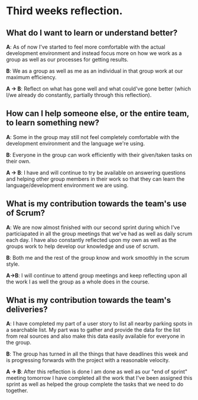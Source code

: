 # Third weeks reflection.

## What do I want to learn or understand better?

**A**: As of now I've started to feel more comfortable with the actual development environment and instead focus more on how we work as a group as well as our processes for getting results.

**B**: We as a group as well as me as an individual in that group work at our maximum efficiency.

**A -> B**: Reflect on what has gone well and what could've gone better (which I/we already do constantly, partially through this reflection).
 
## How can I help someone else, or the entire team, to learn something new?

**A**: Some in the group may still not feel completely comfortable with the development environment and the language we're using.

**B**: Everyone in the group can work efficiently with their given/taken tasks on their own.

**A -> B**: I have and will continue to try be available on answering questions and helping other group members in their work so that they can learn the language/development environment we are using.

## What is my contribution towards the team's use of Scrum?

**A**: We are now almost finished with our second sprint during which I've particiapated in all the group meetings that we've had as well as daily scrum each day. I have also constantly reflected upon my own as well as the groups work to help develop our knowledge and use of scrum. 

**B**: Both me and the rest of the group know and work smoothly in the scrum style.

**A->B**: I will continue to attend group meetings and keep reflecting upon all the work I as well the group as a whole does in the course.

## What is my contribution towards the team's deliveries?

**A**: I have completed my part of a user story to list all nearby parking spots in a searchable list. My part was to gather and provide the data for the list from real sources and also make this data easily available for everyone in the group.

**B**: The group has turned in all the things that have deadlines this week and is progressing forwards with the project with a reasonable velocity. 

**A -> B**: After this reflection is done I am done as well as our "end of sprint" meeting tomorrow I have completed all the work that I've been assigned this sprint as well as helped the group complete the tasks that we need to do together.
